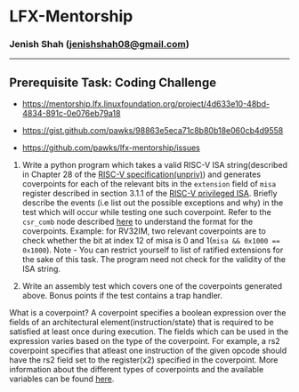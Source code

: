 # LFX-Mentorship

### Jenish Shah (jenishshah08@gmail.com)

---

## Prerequisite Task: Coding Challenge


* https://mentorship.lfx.linuxfoundation.org/project/4d633e10-48bd-4834-891c-0e076eb79a18

* https://gist.github.com/pawks/98863e5eca71c8b80b18e060cb4d9558

* https://github.com/pawks/lfx-mentorship/issues


1. Write a python program which takes a valid RISC-V ISA string(described in Chapter 28 of the [RISC-V specification(unpriv)](https://github.com/riscv/riscv-isa-manual/releases/download/Ratified-IMAFDQC/riscv-spec-20191213.pdf)) and generates coverpoints for each of the relevant bits in the `extension` field of `misa` register 
described in section 3.1.1 of the [RISC-V privileged ISA](https://github.com/riscv/riscv-isa-manual/releases/download/Priv-v1.12/riscv-privileged-20211203.pdf). Briefly describe the events (i.e list out the possible exceptions and why) in the test which will occur while testing one such coverpoint. Refer to the `csr_comb` node described [here](https://riscv-isac.readthedocs.io/en/0.13.1/cgf.html) to understand the format for the coverpoints. 
Example: for RV32IM, two relevant coverpoints are to check whether the bit at index 12 of misa is 0 and 1(```misa && 0x1000 == 0x1000```). 
Note - You can restrict yourself to list of ratified extensions for the sake of this task. The program need not check for the validity of the ISA string. 

2. Write an assembly test which covers one of the coverpoints generated above. Bonus points if the test contains a trap handler.

What is a coverpoint?
A coverpoint specifies a boolean expression over the fields of an architectural element(instruction/state) that is required to be satisfied at least once during execution. The fields which can be used in the expression varies based on the type of the coverpoint. For example, a rs2 coverpoint specifies that atleast one instruction of the given opcode should have the rs2 field set to the register(x2) specified in the coverpoint. More information about the different types of coverpoints and the available variables can be found [here](https://riscv-isac.readthedocs.io/en/0.13.1/cgf.html).
